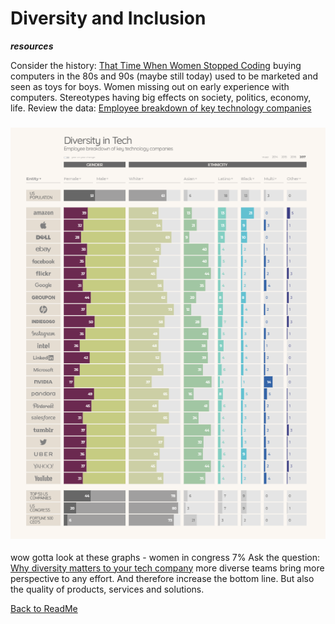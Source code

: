 # Diversity and Inclusion

**_resources_**

Consider the history: [That Time When Women Stopped Coding](https://www.npr.org/sections/money/2014/10/21/357629765/when-women-stopped-coding)
buying computers in the 80s and 90s (maybe still today) used to be marketed and seen as toys for boys. Women missing out on early experience with computers. Stereotypes having big effects on society, politics, economy, life.
Review the data: [Employee breakdown of key technology companies](https://informationisbeautiful.net/visualizations/diversity-in-tech/)

### <center>![Employee breakdown of key technology companies](2061.PNG)</center>

wow gotta look at these graphs - women in congress 7%
Ask the question: [Why diversity matters to your tech company](https://www.usatoday.com/story/tech/columnist/2015/07/21/why-diversity-matters-your-tech-company/30419871/)
more diverse teams bring more perspective to any effort. And therefore increase the bottom line. But also the quality of products, services and solutions.

[Back to ReadMe](../README.md)
